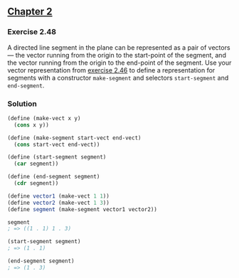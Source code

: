 ## [Chapter 2](../index.md#2-Building-Abstractions-with-Data)

### Exercise 2.48

A directed line segment in the plane can be represented as a pair of vectors — the vector running from the origin to the start-point of the segment, and the vector running from the origin to the end-point of the segment. Use your vector representation from [exercise 2.46](./Exercise%202.46.md) to define a representation for segments with a constructor `make-segment` and selectors `start-segment` and `end-segment`.

### Solution

```scheme
(define (make-vect x y)
  (cons x y))
```
```scheme
(define (make-segment start-vect end-vect)
  (cons start-vect end-vect))

(define (start-segment segment)
  (car segment))

(define (end-segment segment)
  (cdr segment))

(define vector1 (make-vect 1 1))
(define vector2 (make-vect 1 3))
(define segment (make-segment vector1 vector2))

segment
; => ((1 . 1) 1 . 3)

(start-segment segment)
; => (1 . 1)

(end-segment segment)
; => (1 . 3)
```

